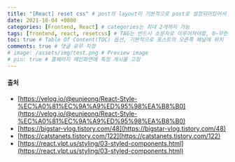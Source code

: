 ```yaml
---
title: "[React] reset css" # post의 layout이 기본적으로 post로 설정되어있어서 Front Matter에 따로 layout변수를 만들어 주지 않아도 됨
date: 2021-10-04 +0800
categories: [Frontend, React] # categories는 최대 2개까지 가능
tags: [frontend, react, resetcss] # TAG는 반드시 소문자로 이루어져야함, 0~무한개까지 지정 가능
toc: true # Table Of Content(TOC) 옵션, 기본적으로 포스트의 오른쪽 패널에 위치
comments: true # 댓글 유무 지정
# image: /assets/img/test.png # Preview image
# pin: true # 홈페이지 메인화면에 특정 게시물 고정
---
```


#### 출처
- [https://velog.io/@eunjeong/React-Style-%EC%A0%81%EC%9A%A9%ED%95%98%EA%B8%B0](https://velog.io/@eunjeong/React-Style-%EC%A0%81%EC%9A%A9%ED%95%98%EA%B8%B0)
- [https://bigstar-vlog.tistory.com/48](https://bigstar-vlog.tistory.com/48)
- [https://catstanets.tistory.com/122](https://catstanets.tistory.com/122)
- [https://react.vlpt.us/styling/03-styled-components.html](https://react.vlpt.us/styling/03-styled-components.html)